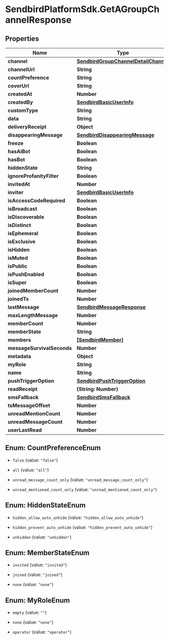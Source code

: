 # SendbirdPlatformSdk.GetAGroupChannelResponse

## Properties

Name | Type | Description | Notes
------------ | ------------- | ------------- | -------------
**channel** | [**SendbirdGroupChannelDetailChannel**](SendbirdGroupChannelDetailChannel.md) |  | [optional] 
**channelUrl** | **String** |  | 
**countPreference** | **String** |  | [optional] 
**coverUrl** | **String** |  | [optional] 
**createdAt** | **Number** |  | [optional] 
**createdBy** | [**SendbirdBasicUserInfo**](SendbirdBasicUserInfo.md) |  | [optional] 
**customType** | **String** |  | [optional] 
**data** | **String** |  | [optional] 
**deliveryReceipt** | **Object** |  | [optional] 
**disappearingMessage** | [**SendbirdDisappearingMessage**](SendbirdDisappearingMessage.md) |  | [optional] 
**freeze** | **Boolean** |  | [optional] 
**hasAiBot** | **Boolean** |  | [optional] 
**hasBot** | **Boolean** |  | [optional] 
**hiddenState** | **String** |  | [optional] 
**ignoreProfanityFilter** | **Boolean** |  | [optional] 
**invitedAt** | **Number** |  | [optional] 
**inviter** | [**SendbirdBasicUserInfo**](SendbirdBasicUserInfo.md) |  | [optional] 
**isAccessCodeRequired** | **Boolean** |  | [optional] 
**isBroadcast** | **Boolean** |  | [optional] 
**isDiscoverable** | **Boolean** |  | [optional] 
**isDistinct** | **Boolean** |  | [optional] 
**isEphemeral** | **Boolean** |  | [optional] 
**isExclusive** | **Boolean** |  | [optional] 
**isHidden** | **Boolean** |  | [optional] 
**isMuted** | **Boolean** |  | [optional] 
**isPublic** | **Boolean** |  | [optional] 
**isPushEnabled** | **Boolean** |  | [optional] 
**isSuper** | **Boolean** |  | [optional] 
**joinedMemberCount** | **Number** |  | [optional] 
**joinedTs** | **Number** |  | [optional] 
**lastMessage** | [**SendbirdMessageResponse**](SendbirdMessageResponse.md) |  | [optional] 
**maxLengthMessage** | **Number** |  | [optional] 
**memberCount** | **Number** |  | [optional] 
**memberState** | **String** |  | [optional] 
**members** | [**[SendbirdMember]**](SendbirdMember.md) |  | [optional] 
**messageSurvivalSeconds** | **Number** |  | [optional] 
**metadata** | **Object** |  | [optional] 
**myRole** | **String** |  | [optional] 
**name** | **String** |  | [optional] 
**pushTriggerOption** | [**SendbirdPushTriggerOption**](SendbirdPushTriggerOption.md) |  | [optional] 
**readReceipt** | **{String: Number}** |  | [optional] 
**smsFallback** | [**SendbirdSmsFallback**](SendbirdSmsFallback.md) |  | [optional] 
**tsMessageOffset** | **Number** |  | [optional] 
**unreadMentionCount** | **Number** |  | [optional] 
**unreadMessageCount** | **Number** |  | [optional] 
**userLastRead** | **Number** |  | [optional] 



## Enum: CountPreferenceEnum


* `false` (value: `"false"`)

* `all` (value: `"all"`)

* `unread_message_count_only` (value: `"unread_message_count_only"`)

* `unread_mentioned_count_only` (value: `"unread_mentioned_count_only"`)





## Enum: HiddenStateEnum


* `hidden_allow_auto_unhide` (value: `"hidden_allow_auto_unhide"`)

* `hidden_prevent_auto_unhide` (value: `"hidden_prevent_auto_unhide"`)

* `unhidden` (value: `"unhidden"`)





## Enum: MemberStateEnum


* `invited` (value: `"invited"`)

* `joined` (value: `"joined"`)

* `none` (value: `"none"`)





## Enum: MyRoleEnum


* `empty` (value: `""`)

* `none` (value: `"none"`)

* `operator` (value: `"operator"`)




